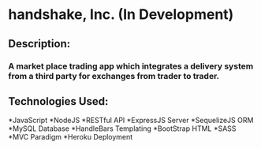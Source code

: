 # handshake, Inc. (In Development)
## Description:
### A market place  trading app which integrates a delivery system from a third party for exchanges from trader to trader.

## Technologies Used:
*JavaScript
*NodeJS
*RESTful API
*ExpressJS Server
*SequelizeJS ORM
*MySQL Database
*HandleBars Templating
*BootStrap HTML 
*SASS 
*MVC Paradigm
*Heroku Deployment